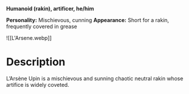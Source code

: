 **Humanoid (rakin),  artificer, he/him**

**Personality:** Mischievous, cunning
**Appearance:** Short for a rakin, frequently covered in grease

![[L'Arsene.webp]]

# Description
L’Arsène Upin is a mischievous and sunning chaotic neutral rakin whose artifice is widely coveted.